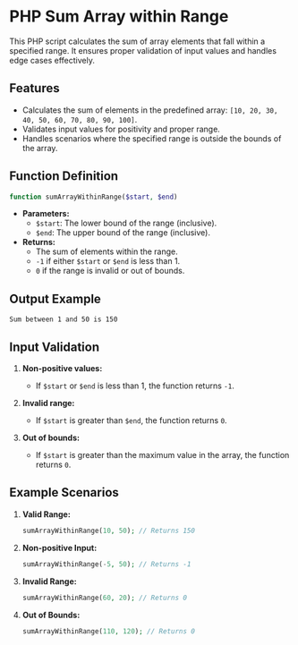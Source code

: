 # PHP Sum Array within Range

This PHP script calculates the sum of array elements that fall within a specified range. It ensures proper validation of input values and handles edge cases effectively.

## Features

-   Calculates the sum of elements in the predefined array: `[10, 20, 30, 40, 50, 60, 70, 80, 90, 100]`.
-   Validates input values for positivity and proper range.
-   Handles scenarios where the specified range is outside the bounds of the array.

## Function Definition

```php
function sumArrayWithinRange($start, $end)
```

-   **Parameters:**
    -   `$start`: The lower bound of the range (inclusive).
    -   `$end`: The upper bound of the range (inclusive).
-   **Returns:**
    -   The sum of elements within the range.
    -   `-1` if either `$start` or `$end` is less than 1.
    -   `0` if the range is invalid or out of bounds.

## Output Example

```
Sum between 1 and 50 is 150
```

## Input Validation

1. **Non-positive values:**

    - If `$start` or `$end` is less than 1, the function returns `-1`.

2. **Invalid range:**

    - If `$start` is greater than `$end`, the function returns `0`.

3. **Out of bounds:**
    - If `$start` is greater than the maximum value in the array, the function returns `0`.

## Example Scenarios

1. **Valid Range:**

    ```php
    sumArrayWithinRange(10, 50); // Returns 150
    ```

2. **Non-positive Input:**

    ```php
    sumArrayWithinRange(-5, 50); // Returns -1
    ```

3. **Invalid Range:**

    ```php
    sumArrayWithinRange(60, 20); // Returns 0
    ```

4. **Out of Bounds:**
    ```php
    sumArrayWithinRange(110, 120); // Returns 0
    ```
